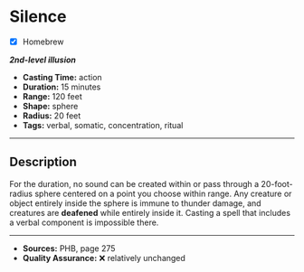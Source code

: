 # Silence
- [x] Homebrew

***2nd-level illusion***
- **Casting Time:** action
- **Duration:** 15 minutes
- **Range:** 120 feet
- **Shape:** sphere
- **Radius:** 20 feet
- **Tags:** verbal, somatic, concentration, ritual

---

## Description
For the duration, no sound can be created within or pass through a 20-foot-radius sphere centered on a point you choose within range.
Any creature or object entirely inside the sphere is immune to thunder damage, and creatures are **deafened** while entirely inside it.
Casting a spell that includes a verbal component is impossible there.

---

- **Sources:** PHB, page 275
- **Quality Assurance:** :x: relatively unchanged
